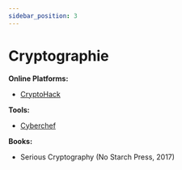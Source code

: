```yaml
---
sidebar_position: 3
---
```


# Cryptographie

**Online Platforms:**
- [CryptoHack](https://cryptohack.org/)

**Tools:**
- [Cyberchef](https://gchq.github.io/CyberChef/)

**Books:**
- Serious Cryptography (No Starch Press, 2017)

